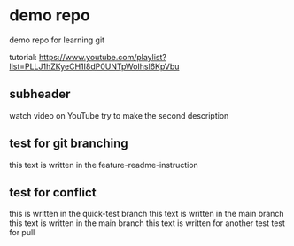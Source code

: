 # demo repo

demo repo for learning git

tutorial: https://www.youtube.com/playlist?list=PLLJ1hZKyeCH1I8dP0UNTpWoIhsl6KpVbu

## subheader

watch video on YouTube
try to make the second description

## test for git branching

this text is written in the feature-readme-instruction

## test for conflict
this is written in the quick-test branch
this text is written in the main branch
this text is written in the main branch
this text is written for another test 
test for pull
